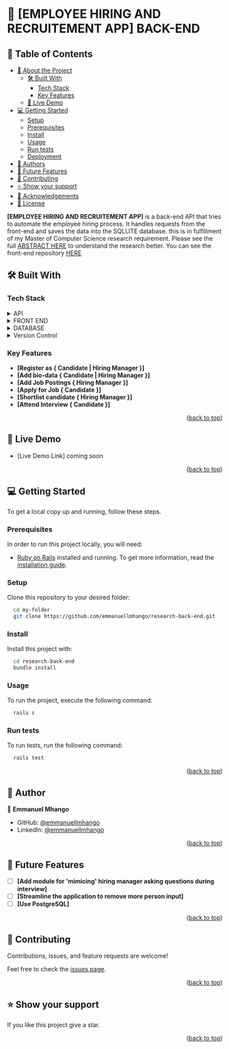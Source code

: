 # 📖 [EMPLOYEE HIRING AND RECRUITEMENT APP] <a name="about-project"> BACK-END</a>

## 📗 Table of Contents

- [📖 About the Project](#about-project)
  - [🛠 Built With](#built-with)
    - [Tech Stack](#tech-stack)
    - [Key Features](#key-features)
  - [🚀 Live Demo](#live-demo)
- [💻 Getting Started](#getting-started)
  - [Setup](#setup)
  - [Prerequisites](#prerequisites)
  - [Install](#install)
  - [Usage](#usage)
  - [Run tests](#run-tests)
  - [Deployment](#deployment)
- [👥 Authors](#authors)
- [🔭 Future Features](#future-features)
- [🤝 Contributing](#contributing)
- [⭐️ Show your support](#support)
- [🙏 Acknowledgements](#acknowledgements)
- [📝 License](#license)

**[EMPLOYEE HIRING AND RECRUITEMENT APP]** is a back-end API that tries to automate the employee hiring process. It handles requests from the front-end and saves the data into the SQLLITE database. this is in fulfillment of my Master of Computer Science research requirement. Please see the full [ABSTRACT HERE](https://emma-code.blogspot.com/p/research-abstract.html) to understand the research better. You can see the front-end repository [HERE](https://github.com/emmanuellmhango/research-front-end)

## 🛠 Built With <a name="built-with"></a>

### Tech Stack <a name="tech-stack"></a>

<details>
  <summary>API</summary>
  <ul>
    <li><a href="https://rubyonrails.org/">Ruby of Rails</a></li>
  </ul>
</details>
<details>
  <summary>FRONT END</summary>
  <ul>
    <li><a href="https://github.com/emmanuellmhango/research-front-end">FRONT END Repo</a></li>
  </ul>
</details>
<details>
  <summary>DATABASE</summary>
  <ul>
    <li><a href="https://www.sqlite.org/">SQLLITE</a></li>
  </ul>
</details>
<details>
  <summary>Version Control</summary>
  <ul>
    <li><a href="https://github.com/">GIT</a></li>
  </ul>
</details>


### Key Features <a name="key-features"></a>

- **[Register as { Candidate | Hiring Manager }]**
- **[Add bio-data { Candidate | Hiring Manager }]**
- **[Add Job Postings { Hiring Manager }]**
- **[Apply for Job { Candidate }]**
- **[Shortlist candidate { Hiring Manager }]**
- **[Attend Interview { Candidate }]**

<p align="right">(<a href="#readme-top">back to top</a>)</p>

## 🚀 Live Demo <a name="live-demo"></a>

- [Live Demo Link] coming soon

<p align="right">(<a href="#readme-top">back to top</a>)</p>

## 💻 Getting Started <a name="getting-started"></a>

To get a local copy up and running, follow these steps.

### Prerequisites

In order to run this project locally, you will need:

- [Ruby on Rails](https://rubyonrails.org/) installed and running. To get more information, read the [installation guide](https://guides.rubyonrails.org/).

### Setup

Clone this repository to your desired folder:

```sh
  cd my-folder
  git clone https://github.com/emmanuellmhango/research-back-end.git
```

### Install

Install this project with:

```sh
  cd research-back-end
  bundle install
```

### Usage

To run the project, execute the following command:

```sh
  rails s
```

### Run tests

To run tests, run the following command:

```sh
  rails test
```

<p align="right">(<a href="#readme-top">back to top</a>)</p>

## 👥 Author <a name="authors"></a>

👤 **Emmanuel Mhango**

- GitHub: [@emmanuellmhango](https://github.com/emmanuellmhango)
- LinkedIn: [@emmanuellmhango](https://www.linkedin.com/in/emmanuellmhango)

<p align="right">(<a href="#readme-top">back to top</a>)</p>

## 🔭 Future Features <a name="future-features"></a>

- [ ] **[Add module for 'mimicing' hiring manager asking questions during interview]**
- [ ] **[Streamline the application to remove more person input]**
- [ ] **[Use PostgreSQL]**

<p align="right">(<a href="#readme-top">back to top</a>)</p>

## 🤝 Contributing <a name="contributing"></a>

Contributions, issues, and feature requests are welcome!

Feel free to check the [issues page](../../issues/).

<p align="right">(<a href="#readme-top">back to top</a>)</p>

## ⭐️ Show your support <a name="support"></a>

If you like this project give a star.

<p align="right">(<a href="#readme-top">back to top</a>)</p>
